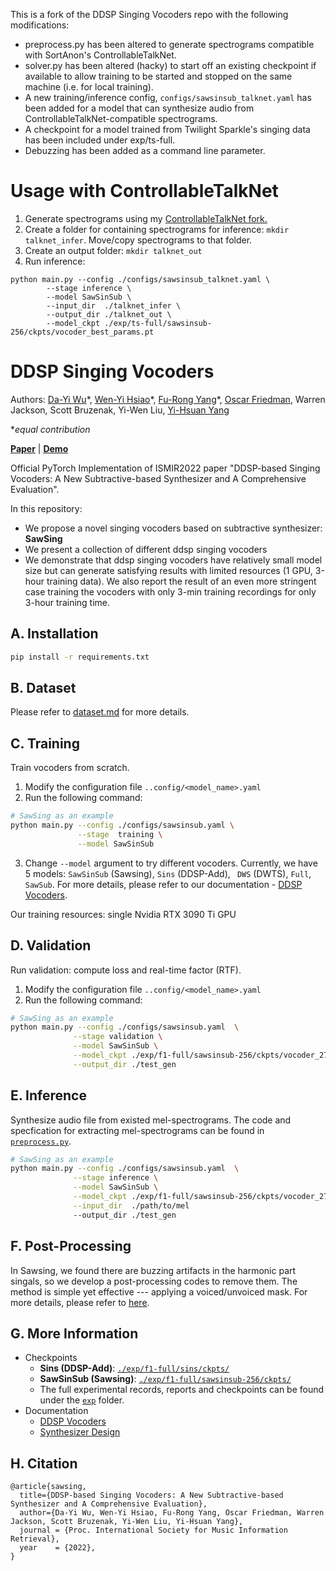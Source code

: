 This is a fork of the DDSP Singing Vocoders repo with the following
modifications:
* preprocess.py has been altered to generate spectrograms compatible with
  SortAnon's ControllableTalkNet.
* solver.py has been altered (hacky) to start off an existing checkpoint if
  available to allow training to be started and stopped on the same machine
  (i.e. for local training).
* A new training/inference config, `configs/sawsinsub_talknet.yaml` has been
  added for a model that can synthesize audio from
  ControllableTalkNet-compatible spectrograms.
* A checkpoint for a model trained from Twilight Sparkle's singing data has
  been included under exp/ts-full.
* Debuzzing has been added as a command line parameter.

# Usage with ControllableTalkNet
1. Generate spectrograms using my [ControllableTalkNet
   fork.](https://github.com/effusiveperiscope/ControllableTalkNet)
2. Create a folder for containing spectrograms for inference: `mkdir
   talknet_infer`. Move/copy spectrograms to that folder.
3. Create an output folder: `mkdir talknet_out`
4. Run inference:
```
python main.py --config ./configs/sawsinsub_talknet.yaml \
		--stage inference \
		--model SawSinSub \
		--input_dir  ./talknet_infer \
        --output_dir ./talknet_out \
		--model_ckpt ./exp/ts-full/sawsinsub-256/ckpts/vocoder_best_params.pt
```

# DDSP Singing Vocoders
Authors: [Da-Yi Wu](https://github.com/ericwudayi)\*, [Wen-Yi Hsiao](https://github.com/wayne391)\*, [Fu-Rong Yang](https://github.com/furongyang)\*, [Oscar Friedman](https://github.com/OscarFree), Warren Jackson, Scott Bruzenak, Yi-Wen Liu, [Yi-Hsuan Yang](https://github.com/affige)
 
 **equal contribution*
 
 
[**Paper**](https://arxiv.org/abs/2208.04756) | [**Demo**](https://ddspvocoder.github.io/ismir-demo/) 


Official PyTorch Implementation of ISMIR2022 paper "DDSP-based Singing Vocoders: A New Subtractive-based Synthesizer and A Comprehensive Evaluation".

In this repository:
* We propose a novel singing vocoders based on subtractive synthesizer: **SawSing**
* We present a collection of different ddsp singing vocoders
* We demonstrate that ddsp singing vocoders have relatively small model size but can generate satisfying results with limited resources (1 GPU, 3-hour training data). We also report the result of an even more stringent case training the vocoders with only 3-min training recordings for only 3-hour training time.

## A. Installation
```bash
pip install -r requirements.txt 
```
## B. Dataset
Please refer to [dataset.md](./docs/dataset.md) for more details.

## C. Training

Train vocoders from scratch. 
1. Modify the configuration file `..config/<model_name>.yaml`
2. Run the following command:
```bash
# SawSing as an example
python main.py --config ./configs/sawsinsub.yaml \
               --stage  training \
               --model SawSinSub
```
3. Change `--model` argument to try different vocoders. Currently, we have 5 models: `SawSinSub` (Sawsing), `Sins` (DDSP-Add), ` DWS` (DWTS), `Full`, ` SawSub`. For more details, please refer to our documentation - [DDSP Vocoders](./docs/ddsp_vocoders.md).

Our training resources: single Nvidia RTX 3090 Ti GPU

## D. Validation
Run validation: compute loss and real-time factor (RTF).

1. Modify the configuration file  `..config/<model_name>.yaml`
2. Run the following command:

```bash
# SawSing as an example
python main.py --config ./configs/sawsinsub.yaml  \
              --stage validation \
              --model SawSinSub \
              --model_ckpt ./exp/f1-full/sawsinsub-256/ckpts/vocoder_27740_70.0_params.pt \
              --output_dir ./test_gen
```
## E. Inference
Synthesize audio file from existed mel-spectrograms. The code and specfication for extracting mel-spectrograms can be found in [`preprocess.py`](./preprocess.py). 

```bash
# SawSing as an example
python main.py --config ./configs/sawsinsub.yaml  \
              --stage inference \
              --model SawSinSub \
              --model_ckpt ./exp/f1-full/sawsinsub-256/ckpts/vocoder_27740_70.0_params.pt \
              --input_dir  ./path/to/mel
              --output_dir ./test_gen
```

## F. Post-Processing
In Sawsing, we found there are buzzing artifacts in the harmonic part singals, so we develop a post-processing codes to remove them. The method is simple yet effective --- applying a voiced/unvoiced mask. For more details, please refer to [here](./postprocessing/).


## G. More Information
* Checkpoints
  * **Sins (DDSP-Add)**:  [`./exp/f1-full/sins/ckpts/`](./exp/f1-full/sins/ckpts/)
  * **SawSinSub (Sawsing)**:  [`./exp/f1-full/sawsinsub-256/ckpts/`](./exp/f1-full/sawsinsub-256/ckpts/)
  * The full experimental records, reports and checkpoints can be found under the [`exp`](./exp/) folder.
* Documentation
  * [DDSP Vocoders](./docs/ddsp_vocoders.md)
  * [Synthesizer Design](./docs/synth_demo.ipynb)

## H. Citation
```
@article{sawsing,
  title={DDSP-based Singing Vocoders: A New Subtractive-based Synthesizer and A Comprehensive Evaluation},
  author={Da-Yi Wu, Wen-Yi Hsiao, Fu-Rong Yang, Oscar Friedman, Warren Jackson, Scott Bruzenak, Yi-Wen Liu, Yi-Hsuan Yang},
  journal = {Proc. International Society for Music Information Retrieval},
  year    = {2022},
}
```


